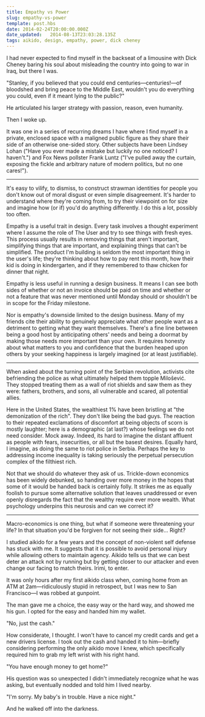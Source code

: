 ```yaml
---
title: Empathy vs Power
slug: empathy-vs-power
template: post.hbs
date: 2014-02-24T20:00:00.000Z
date_updated:   2014-08-13T23:03:28.135Z
tags: aikido, design, empathy, power, dick cheney
---
```


I had never expected to find myself in the backseat of a limousine with Dick Cheney baring his soul about misleading the country into going to war in Iraq, but there I was.

"Stanley, if you believed that you could end centuries—centuries!—of bloodshed and bring peace to the Middle East, wouldn't you do everything you could, even if it meant lying to the public?"

He articulated his larger strategy with passion, reason, even humanity.

Then I woke up.

It was one in a series of recurring dreams I have where I find myself in a private, enclosed space with a maligned public figure as they share their side of an otherwise one-sided story. Other subjects have been Lindsey Lohan ("Have you ever made a mistake but luckily no one noticed? I haven't.") and Fox News pollster Frank Luntz ("I've pulled away the curtain, exposing the fickle and arbitrary nature of modern politics, but no one cares!").

---

It's easy to vilify, to dismiss, to construct strawman identities for people you don't know out of moral disgust or even simple disagreement. It's harder to understand where they're coming from, to try their viewpoint on for size and imagine how (or if) you'd do anything differently. I do this a lot, possibly too often.

Empathy is a useful trait in design. Every task involves a thought experiment where I assume the role of The User and try to see things with fresh eyes. This process usually results in removing things that aren't important, simplifying things that are important, and explaining things that can't be simplified. The product I'm building is seldom the most important thing in the user's life; they're thinking about how to pay rent this month, how their kid is doing in kindergarten, and if they remembered to thaw chicken for dinner that night.

Empathy is less useful in running a design business. It means I can see both sides of whether or not an invoice should be paid on time and whether or not a feature that was never mentioned until Monday should or shouldn't be in scope for the Friday milestone.

Nor is empathy's downside limited to the design business. Many of my friends cite their ability to genuinely appreciate what other people want as a detriment to getting what they want themselves. There's a fine line between being a good host by anticipating others' needs and being a doormat by making those needs more important than your own. It requires honesty about what matters to you and confidence that the burden heaped upon others by your seeking happiness is largely imagined (or at least justifiable).

---

When asked about the turning point of the Serbian revolution, activists cite befriending the police as what ultimately helped them topple Milošević. They stopped treating them as a wall of riot shields and saw them as they were: fathers, brothers, and sons, all vulnerable and scared, all potential allies.

Here in the United States, the wealthiest 1% have been bristling at "the demonization of the rich". They don't like being the bad guys. The reaction to their repeated exclamations of discomfort at being objects of scorn is mostly laughter; here is a demographic (at last?) whose feelings we do not need consider. Mock away. Indeed, its hard to imagine the distant affluent as people with fears, insecurities, or all but the basest desires. Equally hard, I imagine, as doing the same to riot police in Serbia. Perhaps the key to addressing income inequality is taking seriously the perpetual persecution complex of the filthiest rich.

Not that we should do whatever they ask of us. Trickle-down economics has been widely debunked, so handing over more money in the hopes that some of it would be handed back is certainly folly. It strikes me as equally foolish to pursue some alternative solution that leaves unaddressed or even openly disregards the fact that the wealthy require ever more wealth. What psychology underpins this neurosis and can we correct it?

---

Macro-economics is one thing, but what if someone were threatening your life? In that situation you'd be forgiven for not seeing their side... Right?

I studied aikido for a few years and the concept of non-violent self defense has stuck with me. It suggests that it is possible to avoid personal injury while allowing others to maintain agency. Aikido tells us that we can best deter an attack not by running but by getting closer to our attacker and even change our facing to match theirs. Irimi, to enter.

It was only hours after my first aikido class when, coming home from an ATM at 2am—ridiculously stupid in retrospect, but I was new to San Francisco—I was robbed at gunpoint.

The man gave me a choice, the easy way or the hard way, and showed me his gun. I opted for the easy and handed him my wallet.

"No, just the cash."

How considerate, I thought. I won't have to cancel my credit cards and get a new drivers license. I took out the cash and handed it to him—briefly considering performing the only aikido move I knew, which specifically required him to grab my left wrist with his right hand.

"You have enough money to get home?"

His question was so unexpected I didn't immediately recognize what he was asking, but eventually nodded and told him I lived nearby.

"I'm sorry. My baby's in trouble. Have a nice night."

And he walked off into the darkness.
